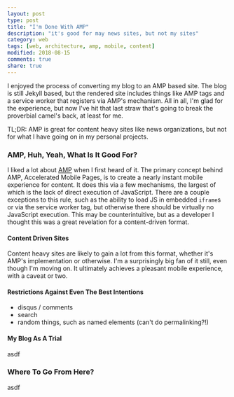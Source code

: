 ```yaml
---
layout: post
type: post
title: "I'm Done With AMP"
description: "it's good for may news sites, but not my sites"
category: web
tags: [web, architecture, amp, mobile, content]
modified: 2018-08-15
comments: true
share: true
---
```


I enjoyed the process of converting my blog to an AMP based site. The blog is still Jekyll based, but the rendered site includes things like AMP tags and a service worker that registers via AMP's mechanism. All in all, I'm glad for the experience, but now I've hit that last straw that's going to break the proverbial camel's back, at least for me.

TL;DR: AMP is great for content heavy sites like news organizations, but not for what I have going on in my personal projects.

### AMP, Huh, Yeah, What Is It Good For?

I liked a lot about [AMP][amp-proj] when I first heard of it. The primary concept behind AMP, Accelerated Mobile Pages, is to create a nearly instant mobile experience for content. It does this via a few mechanisms, the largest of which is the lack of direct execution of JavaScript. There are a couple exceptions to this rule, such as the ability to load JS in embedded `iframe`s or via the service worker tag, but otherwise there should be virtually no JavaScript execution. This may be counterintuitive, but as a developer I thought this was a great revelation for a content-driven format.

#### Content Driven Sites

Content heavy sites are likely to gain a lot from this format, whether it's AMP's implementation or otherwise. I'm a surprisingly big fan of it still, even though I'm moving on. It ultimately achieves a pleasant mobile experience, with a caveat or two. 

#### Restrictions Against Even The Best Intentions

- disqus / comments
- search
- random things, such as named elements (can't do permalinking?!)

#### My Blog As A Trial

asdf

### Where To Go From Here?

asdf

[amp-proj]: https://ampproject.org